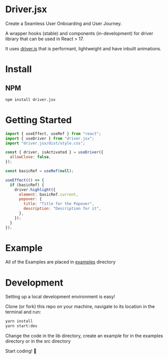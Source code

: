 # Driver.jsx

Create a Seamless User Onboarding and User Journey.

A wrapper hooks (stable) and components (in-development) for driver library that can be used in React > 17.

It uses [driver.js]("https://github.com/kamranahmedse/driver.js") that is performant, lightweight and have inbuilt animations.

# Install

## NPM

```bash
npm install driver.jsx
```

# Getting Started

```js
import { useEffect, useRef } from "react";
import { useDriver } from "driver.jsx";
import "driver.jsx/dist/style.css";

const { driver, isActivated } = useDriver({
  allowClose: false,
});

const basicRef = useRef(null);

useEffect(() => {
  if (basicRef) {
    driver.highlight({
      element: basicRef.current,
      popover: {
        title: "Title for the Popover",
        description: "Description for it",
      },
    });
  }
});
```

# Example

All of the Examples are placed in [examples](https://github.com/Yasir900aslam/driver.jsx/tree/main/examples) directory

# Development

Setting up a local development environment is easy!

Clone (or fork) this repo on your machine, navigate to its location in the terminal and run:

```bash
yarn install
yarn start:dev
```

Change the code in the lib directory, create an example for in the examples directory or in the src directory

Start coding! 🥳
